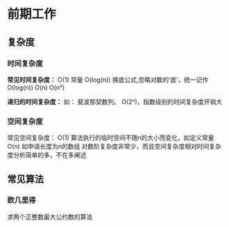 # 前期工作

## 复杂度
### 时间复杂度
**常见时间复杂度：**
O(1) 常量
O(log(n)) 换底公式,忽略对数的‘底’，统一记作O(log(n))
O(n) 
O(n²)

**递归的时间复杂度：**
如： 斐波那契数列。
O(2ⁿ)，指数级别的时间复杂度开销大
### 空间复杂度
常见空间复杂度：
O(1) 算法执行的临时空间不随n的大小而变化，如定义常量
O(n) 如申请长度为n的数组
对数阶复杂度非常少，而且空间复杂度相对时间复杂度分析简单的多，不在多阐述

## 常见算法
### 欧几里得
求两个正整数最大公约数的算法